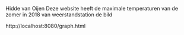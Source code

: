 Hidde van Oijen
Deze website heeft de maximale temperaturen van de zomer in 2018 van weerstandstation de bild

http://localhost:8080/graph.html
